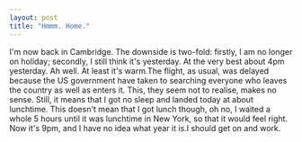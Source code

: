 ```yaml
---
layout: post
title: "Hmmm. Home."
---
```

I'm now back in Cambridge. The downside is two-fold: firstly, I am no longer
on holiday; secondly, I still think it's yesterday. At the very best about 4pm
yesterday. Ah well. At least it's warm.The flight, as usual, was delayed
because the US government have taken to searching everyone who leaves the
country as well as enters it. This, they seem not to realise, makes no sense.
Still, it means that I got no sleep and landed today at about lunchtime. This
doesn't mean that I got lunch though, oh no, I waited a whole 5 hours until it
was lunchtime in New York, so that it would feel right. Now it's 9pm, and I
have no idea what year it is.I should get on and work.

